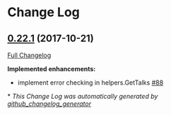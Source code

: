 # Change Log

## [0.22.1](https://github.com/devopsdays/devopsdays-cli/tree/0.22.1) (2017-10-21)
[Full Changelog](https://github.com/devopsdays/devopsdays-cli/compare/0.22.0...0.22.1)

**Implemented enhancements:**

- implement error checking in helpers.GetTalks [\#88](https://github.com/devopsdays/devopsdays-cli/issues/88)



\* *This Change Log was automatically generated by [github_changelog_generator](https://github.com/skywinder/Github-Changelog-Generator)*